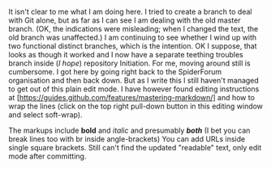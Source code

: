 It isn't clear to me what I am doing here. 
I tried to create a branch to deal with Git alone, but as far as I can see I am dealing with the old master branch.
(OK, the indications were misleading; when I changed the text, the old branch was unaffected.)
I am continuing to see whether I wind up with two functional distinct branches, which is the intention.
OK I suppose, that looks as though it worked and I now have a separate teething troubles branch inside (*I hope*) repository Initiation.
For me, moving around still is cumbersome. I got here  by going right back to the SpiderForum organisation and then back down. But as I write this I still haven't managed to get out of this plain edit mode.
I have however found editing instructions at [https://guides.github.com/features/mastering-markdown/]
and how to wrap the lines (click on the top right pull-down button in this editing window and select soft-wrap).

The markups include **bold** and *italic* and presumably ***both*** (I bet you can break lines too with br inside angle-brackets)
You can add URLs inside single square brackets.
Still can't find the updated "readable" text, only edit mode after committing.
